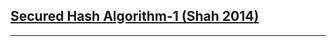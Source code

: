 [Secured Hash Algorithm-1 (Shah 2014)](http://ijaret.org/2.10/SECURED%20HASH%20ALGORITHM-1%20Review%20Paper.pdf)
-------------------------------------------------------------------------------
-------------------------------------------------------------------------------
